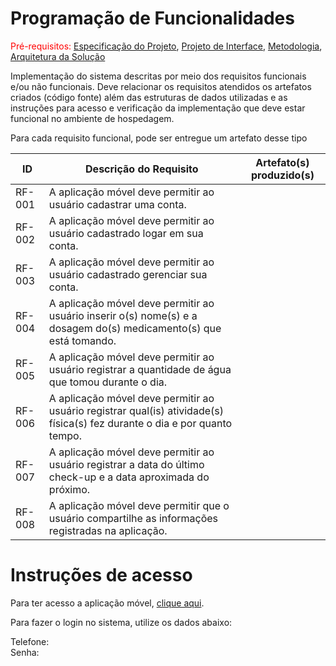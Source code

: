 # Programação de Funcionalidades

<span style="color:red">Pré-requisitos: <a href="https://github.com/ICEI-PUC-Minas-PMV-ADS/pmv-ads-2023-1-e3-proj-mov-t4-melhor-idade/blob/main/docs/02-Especifica%C3%A7%C3%A3o%20do%20Projeto.md"> Especificação do Projeto</a></span>, <a href="https://github.com/ICEI-PUC-Minas-PMV-ADS/pmv-ads-2023-1-e3-proj-mov-t4-melhor-idade/blob/main/docs/04-Projeto%20de%20Interface.md"> Projeto de Interface</a>, <a href="https://github.com/ICEI-PUC-Minas-PMV-ADS/pmv-ads-2023-1-e3-proj-mov-t4-melhor-idade/blob/main/docs/03-Metodologia.md"> Metodologia</a>, <a href="https://github.com/ICEI-PUC-Minas-PMV-ADS/pmv-ads-2023-1-e3-proj-mov-t4-melhor-idade/blob/main/docs/05-Arquitetura%20da%20Solu%C3%A7%C3%A3o.md"> Arquitetura da Solução</a>

Implementação do sistema descritas por meio dos requisitos funcionais e/ou não funcionais. Deve relacionar os requisitos atendidos os artefatos criados (código fonte) além das estruturas de dados utilizadas e as instruções para acesso e verificação da implementação que deve estar funcional no ambiente de hospedagem.

Para cada requisito funcional, pode ser entregue um artefato desse tipo

|ID    | Descrição do Requisito  | Artefato(s) produzido(s) |
|------|-----------------------------------------|----|
|RF-001| A aplicação móvel deve permitir ao usuário cadastrar uma conta. |  | 
|RF-002| A aplicação móvel deve permitir ao usuário cadastrado logar em sua conta. |  | 
|RF-003| A aplicação móvel deve permitir ao usuário cadastrado gerenciar sua conta.  |  |
|RF-004| A aplicação móvel deve permitir ao usuário inserir o(s) nome(s) e a dosagem do(s) medicamento(s) que está tomando.   |  |
|RF-005| A aplicação móvel deve permitir ao usuário registrar a quantidade de água que tomou durante o dia. | |
|RF-006| A aplicação móvel deve permitir ao usuário registrar qual(is) atividade(s) física(s) fez durante o dia e por quanto tempo.    |  |
|RF-007| A aplicação móvel deve permitir ao usuário registrar a data do último check-up e a data aproximada do próximo.   |  |
|RF-008| A aplicação móvel deve permitir que o usuário compartilhe as informações registradas na aplicação.   |  |


# Instruções de acesso

Para ter acesso a aplicação móvel, <a href="">clique aqui</a>.

Para fazer o login no sistema, utilize os dados abaixo:

Telefone: 
<br>
Senha: 
